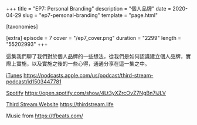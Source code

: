 +++
title = "EP7: Personal Branding"
description = "個人品牌"
date = 2020-04-29
slug = "ep7-personal-branding"
template = "page.html"

[taxonomies]

[extra]
episode = 7
cover = "/ep7_cover.png"
duration = "2299"
length = "55202993"
+++

這集我們聊了我們對於個人品牌的一些想法，從我們是如何認識建立個人品牌，實際上實施，以及實施之後的一些心得，通通分享在這一集之中。

<!-- more -->

[iTunes](https://podcasts.apple.com/us/podcast/third-stream-podcast/id1503447781)
https://podcasts.apple.com/us/podcast/third-stream-podcast/id1503447781

[Spotify](https://open.spotify.com/show/4Lt3yXZrcOvZ7NgBn7iJLV)
https://open.spotify.com/show/4Lt3yXZrcOvZ7NgBn7iJLV

[Third Stream Website](https://thirdstream.life)
https://thirdstream.life

Music from https://tfbeats.com/
